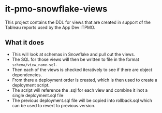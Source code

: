 # it-pmo-snowflake-views

This project contains the DDL for views that are created in support of the Tableau reports used by the App Dev ITPMO.

## What it does

- This will look at schemas in Snowflake and pull out the views. 
- The SQL for those views will then be written to file in the format `schema/view_name.sql`.
- Then each of the views is checked iteratively to see if there are object dependencies.
- From there a deployment order is created, which is then used to create a deployment script.
- The script will reference the .sql for each view and combine it inot a single deployment.sql file
- The previous deployment.sql file will be copied into rollback.sql which can be used to revert to previous version.

